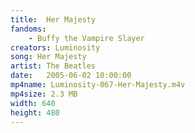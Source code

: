 ```yaml
---
title:  Her Majesty
fandoms:
    - Buffy the Vampire Slayer
creators: Luminosity
song: Her Majesty
artist: The Beatles
date:   2005-06-02 10:00:00
mp4name: Luminosity-067-Her-Majesty.m4v
mp4size: 2.3 MB
width: 640
height: 480
---
```



  